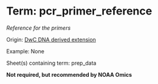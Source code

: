 # Term: pcr_primer_reference

*Reference for the primers*

Origin: [DwC DNA derived extension](https://rs.gbif.org/extension/gbif/1.0/dna_derived_data_2022-02-23.xml)

Example: None

Sheet(s) containing term: prep_data

**Not required, but recommended by NOAA Omics**